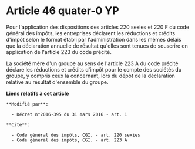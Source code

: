# Article 46 quater-0 YP

Pour l'application des dispositions des articles 220 sexies et 220 F du code général des impôts, les entreprises déclarent
les réductions et crédits d'impôt selon le format établi par l'administration dans les mêmes délais que la déclaration
annuelle de résultat qu'elles sont tenues de souscrire en application de l'article 223 du code précité. 

La société mère d'un groupe au sens de l'article 223 A du code précité déclare les réductions et crédits d'impôt pour le
compte des sociétés du groupe, y compris ceux la concernant, lors du dépôt de la déclaration relative au résultat d'ensemble
du groupe.

**Liens relatifs à cet article**

	**Modifié par**:

	  - Décret n°2016-395 du 31 mars 2016 - art. 1

	**Cite**:

	  - Code général des impôts, CGI. - art. 220 sexies
	  - Code général des impôts, CGI. - art. 223 A
